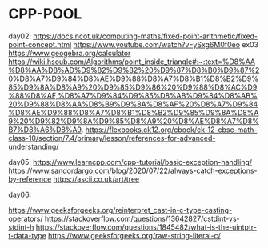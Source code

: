 # CPP-POOL
day02:
https://docs.ncot.uk/computing-maths/fixed-point-arithmetic/fixed-point-concept.html
https://www.youtube.com/watch?v=ySxg6M0f0eo
ex03
https://www.geogebra.org/calculator
https://wiki.hsoub.com/Algorithms/point_inside_triangle#:~:text=%D8%AA%D8%AA%D8%AD%D9%82%D9%82%20%D9%87%D8%B0%D9%87%20%D8%A7%D9%84%D8%AE%D9%88%D8%A7%D8%B1%D8%B2%D9%85%D9%8A%D8%A9%20%D9%85%D9%86%20%D9%88%D8%AC%D9%88%D8%AF,%D8%A7%D9%84%D9%85%D8%AB%D9%84%D8%AB%20%D9%88%D8%AA%D8%B9%D9%8A%D8%AF%20%D8%A7%D9%84%D8%AE%D9%88%D8%A7%D8%B1%D8%B2%D9%85%D9%8A%D8%A9%20%D9%82%D9%8A%D9%85%D8%A9%20%D8%AE%D8%A7%D8%B7%D8%A6%D8%A9.
https://flexbooks.ck12.org/cbook/ck-12-cbse-math-class-10/section/7.4/primary/lesson/references-for-advanced-understanding/

day05:
https://www.learncpp.com/cpp-tutorial/basic-exception-handling/
https://www.sandordargo.com/blog/2020/07/22/always-catch-exceptions-by-reference
https://ascii.co.uk/art/tree

day06:

https://www.geeksforgeeks.org/reinterpret_cast-in-c-type-casting-operators/
https://stackoverflow.com/questions/13642827/cstdint-vs-stdint-h
https://stackoverflow.com/questions/1845482/what-is-the-uintptr-t-data-type
https://www.geeksforgeeks.org/raw-string-literal-c/

